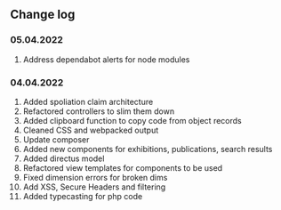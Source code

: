## Change log

### 05.04.2022

1. Address dependabot alerts for node modules

### 04.04.2022

1. Added spoliation claim architecture
2. Refactored controllers to slim them down
3. Added clipboard function to copy code from object records
4. Cleaned CSS and webpacked output
5. Update composer
6. Added new components for exhibitions, publications, search results
7. Added directus model 
8. Refactored view templates for components to be used 
9. Fixed dimension errors for broken dims
10. Add XSS, Secure Headers and filtering
11. Added typecasting for php code
